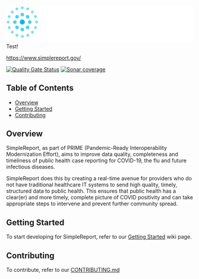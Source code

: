 ![SimpleReport Logo](/.meta/SimpleReportLogo.svg)
Test!

https://www.simplereport.gov/

[![Quality Gate Status](https://sonarcloud.io/api/project_badges/measure?project=CDCgov_prime-data-input-client&metric=alert_status)](https://sonarcloud.io/dashboard?id=CDCgov_prime-data-input-client) [![Sonar coverage](https://shields.io/sonar/coverage/CDCgov_prime-data-input-client?server=https://sonarcloud.io)](https://sonarcloud.io/dashboard?id=CDCgov_prime-data-input-client)

## Table of Contents
  - [Overview](#overview)
  - [Getting Started](#getting-started)
  - [Contributing](#contributing)

## Overview
SimpleReport, as part of PRIME (Pandemic-Ready Interoperability Modernization Effort), aims to improve data quality, completeness and timeliness of public health case reporting for COVID-19, the flu and future infectious diseases.

SimpleReport does this by creating a real-time avenue for providers who do not have traditional healthcare IT systems to send high quality, timely, structured data to public health. This ensures that public health has a clear(er) and more timely, complete picture of COVID positivity and can take appropriate steps to intervene and prevent further community spread.

## Getting Started
To start developing for SimpleReport, refer to our [Getting Started](https://github.com/CDCgov/prime-simplereport/wiki/Getting-Started) wiki page.

## Contributing
To contribute, refer to our [CONTRIBUTING.md](CONTRIBUTING.md)
